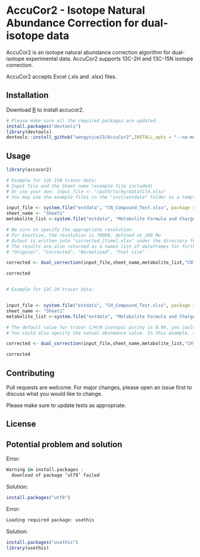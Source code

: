 # AccuCor2 - Isotope Natural Abundance Correction for dual-isotope data

AccuCor2 is an isotope natural abundance correction algorithm for dual-isotope experimental data. AccuCor2 supports 13C-2H and 13C-15N isotope correction.

AccuCor2 accepts Excel (.xls and .xlsx) files.

## Installation

Download [R](https://www.r-project.org/) to install accucor2.

```R
# Please make sure all the required packages are updated.
install.packages("devtools")
library(devtools)
devtools::install_github("wangyujue23/AccuCor2",INSTALL_opts = "--no-multiarch")
```

## Usage

```R
library(accucor2)

# Example for 13C-15N tracer data:
# Input file and the Sheet name (example file included)
# Or use your own: input_file <- "/path/to/my/datafile.xlsx"
# You may use the example files in the "inst/extdata" folder as a template to format your own data.

input_file <- system.file("extdata", "CN_Compound_Test.xlsx", package = "accucor2")
sheet_name <- "Sheet1"
metabolite_list <-system.file("extdata", "Metabolite Formula and Charge Info.csv", package = "accucor2")

# Be sure to specify the appropriate resolution.
# For Exactive, the resolution is 70000, defined at 200 Mw
# Output is written into "corrected_[time].xlsx" under the directory folder by default (a message will show you where it is)
# The results are also returned as a named list of dataframes for further processing in R
# "Original", "Corrected", "Normalized", "Pool size"

corrected <- dual_correction(input_file,sheet_name,metabolite_list,"CN",Resolution = 70000)

corrected


# Example for 13C-2H tracer data:


input_file <- system.file("extdata", "CH_Compound_Test.xlsx", package = "accucor2")
sheet_name <- "Sheet1"
metabolite_list <-system.file("extdata", "Metabolite Formula and Charge Info.csv", package = "accucor2")

# The default value for tracer C/H/N isotopic purity is 0.99, you could change them by specify the value of C13Purity and H2N15Purity.
# You could also specify the natual abundance value. In this example, the NitrogenNaturalAbundace (14N, 15N) and SulfurNaturalAbundace (32S, 33S, 34S) are specified.

corrected <- dual_correction(input_file,sheet_name,metabolite_list,"CH",C13Purity = 1, H2N15Purity = 1, Resolution = 750000,NitrogenNaturalAbundance = c(0.99632, 0.00368),SulfurNaturalAbundance = c(0.9493, 0.0076, 0.0431))

corrected

```

## Contributing
Pull requests are welcome. For major changes, please open an issue first to discuss what you would like to change.

Please make sure to update tests as appropriate.

## License

## Potential problem and solution
Error:
```R
Warning in install.packages :
  download of package ‘utf8’ failed
```
Solution:
```R
install.packages("utf8")
```

Error:
```R
Loading required package: usethis
```
Solution:
```R
install.packages("usethis")
library(usethis)
```
